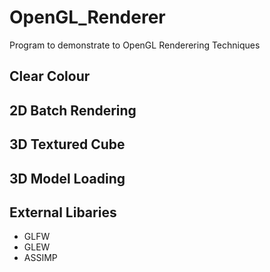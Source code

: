 # OpenGL_Renderer
 
 Program to demonstrate to OpenGL Renderering Techniques
 
## Clear Colour


## 2D Batch Rendering


## 3D Textured Cube


## 3D Model Loading


## External Libaries
- GLFW
- GLEW
- ASSIMP

